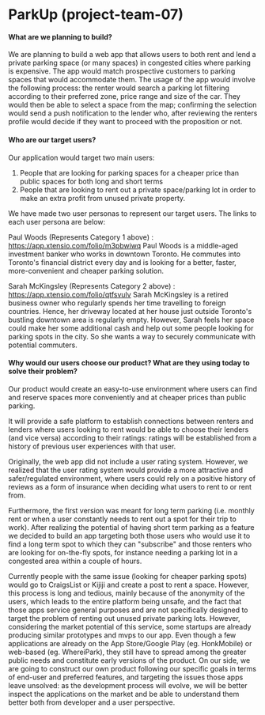 # ParkUp (project-team-07)

#### What are we planning to build?

We are planning to build a web app that allows users to both rent and lend a private parking space (or many spaces) in congested cities where parking is expensive. The app would match prospective customers to parking spaces that would accommodate them. The usage of the app would involve the following process: the renter would search a parking lot filtering according to their preferred zone, price range and size of the car. They would then be able to select a space from the map; confirming the selection would send a push notification to the lender who, after reviewing the renters profile would decide if they want to proceed with the proposition or not. 


#### Who are our target users?

Our application would target two main users:
   1. People that are looking for parking spaces for a cheaper price than public spaces for both long and short terms
   2. People that are looking to rent out a private space/parking lot in order to make an extra profit from unused private property.
   
   We have made two user personas to represent our target users.
   The links to each user persona are below:
   
   Paul Woods (Represents Category 1 above) : https://app.xtensio.com/folio/m3pbwiwq
   Paul Woods is a middle-aged investment banker who works in downtown Toronto. He commutes into Toronto's financial district every day and is looking for a better, faster, more-convenient and cheaper parking solution.
   
   Sarah McKingsley (Represents Category 2 above) : https://app.xtensio.com/folio/qtfsvulv
   Sarah McKingsley is a retired business owner who regularly spends her time travelling to foreign countries. Hence, her driveway located at her house just outside Toronto's bustling downtown area is regularly empty. However, Sarah feels her space could make her some additional cash and help out some people looking for parking spots in the city. So she wants a way to securely communicate with potential commuters.

#### Why would our users choose our product? What are they using today to solve their problem?

Our product would create an easy-to-use environment where users can find and reserve spaces more conveniently and at cheaper prices than public parking. 

It will provide a safe platform to establish connections between renters and lenders where users looking to rent would be able to choose their lenders (and vice versa) according to their ratings: ratings will be established from a history of previous user experiences with that user.

Originally, the web app did not include a user rating system. However, we realized that the user rating system would provide a more attractive and safer/regulated environment, where users could rely on a positive history of reviews as a form of insurance when deciding what users to rent to or rent from.

Furthermore, the first version was meant for long term parking (i.e. monthly rent or when a user constantly needs to rent out a spot for their trip to work). After realizing the potential of having short term parking as a feature we decided to build an app targeting both those users who would use it to find a long term spot to which they can "subscribe" and those renters who are looking for on-the-fly spots, for instance needing a parking lot in a congested area within a couple of hours.

Currently people with the same issue (looking for cheaper parking spots) would go to CraigsList or Kijiji and create a post to rent a space. However, this process is long and tedious, mainly because of the anonymity of the users, which leads to the entire platform being unsafe, and the fact that those apps service general purposes and are not specifically designed to target the problem of renting out unused private parking lots.
However, considering the market potential of this service, some startups are already producing similar prototypes and mvps to our app. Even though a few applications are already on the App Store/Google Play (eg. HonkMobile) or web-based (eg. WhereiPark), they still have to spread among the greater public needs and constitute early versions of the product. On our side, we are going to construct our own product following our specific goals in terms of end-user and preferred features, and targeting the issues those apps leave unsolved: as the development process will evolve, we will be better inspect the applications on the market and be able to understand them better both from developer and a user perspective. 
